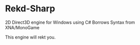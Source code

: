 Rekd-Sharp
==========

2D Direct3D engine for Windows using C#
Borrows Syntax from XNA/MonoGame

This engine will rekt you.
